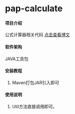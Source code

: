 # pap-calculate

#### 项目介绍
公式计算器相关代码
[点击查看博文](https://my.oschina.net/alexgaoyh/blog/2249004)

#### 软件架构
JAVA工具包


#### 安装教程

1. Maven打包JAR引入即可

#### 使用说明

1. Util方法直接调用即可。
